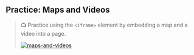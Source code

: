 
## Practice: Maps and Videos

> 📺 Practice using the `<iframe>` element by embedding a map and a video into a page.
>
> [![maps-and-videos](https://img.shields.io/static/v1?label=Open%20Project&message=maps%20and%20videos&color=blue)](https://classroom.github.com/a/wAJznNi0)
